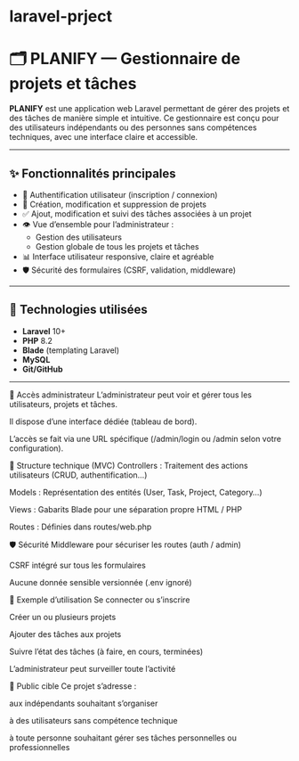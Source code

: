 # laravel-prject
# 🗂️ PLANIFY — Gestionnaire de projets et tâches

**PLANIFY** est une application web Laravel permettant de gérer des projets et des tâches de manière simple et intuitive. Ce gestionnaire est conçu pour des utilisateurs indépendants ou des personnes sans compétences techniques, avec une interface claire et accessible.

---

## ✨ Fonctionnalités principales

- 🔐 Authentification utilisateur (inscription / connexion)
- 📁 Création, modification et suppression de projets
- ✅ Ajout, modification et suivi des tâches associées à un projet
- 👁️ Vue d’ensemble pour l’administrateur :
  - Gestion des utilisateurs
  - Gestion globale de tous les projets et tâches
- 📊 Interface utilisateur responsive, claire et agréable
- 🛡️ Sécurité des formulaires (CSRF, validation, middleware)

---

## 🧱 Technologies utilisées

- **Laravel** 10+
- **PHP** 8.2
- **Blade** (templating Laravel)
- **MySQL** 
- **Git/GitHub**

---
👤 Accès administrateur
L’administrateur peut voir et gérer tous les utilisateurs, projets et tâches.

Il dispose d’une interface dédiée (tableau de bord).

L’accès se fait via une URL spécifique (/admin/login ou /admin selon votre configuration).


📂 Structure technique (MVC)
Controllers : Traitement des actions utilisateurs (CRUD, authentification…)

Models : Représentation des entités (User, Task, Project, Category…)

Views : Gabarits Blade pour une séparation propre HTML / PHP

Routes : Définies dans routes/web.php

🛡️ Sécurité
Middleware pour sécuriser les routes (auth / admin)

CSRF intégré sur tous les formulaires

Aucune donnée sensible versionnée (.env ignoré)

📘 Exemple d’utilisation
Se connecter ou s’inscrire

Créer un ou plusieurs projets

Ajouter des tâches aux projets

Suivre l’état des tâches (à faire, en cours, terminées)

L’administrateur peut surveiller toute l’activité


📌 Public cible
Ce projet s’adresse :

aux indépendants souhaitant s’organiser

à des utilisateurs sans compétence technique

à toute personne souhaitant gérer ses tâches personnelles ou professionnelles




